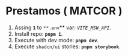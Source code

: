 # Prestamos ( MATCOR )

1. Assing **`1`** to `**.env`** var: _`VITE_MSW_API`_.
2. Install repo: **`pnpm i`**.
3. Execute with dev mode: **`pnpm dev`**.
4. Execute `shadcn/ui` stories: **`pnpm storybook`**.
